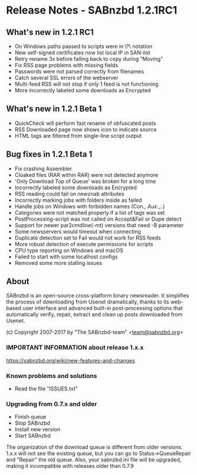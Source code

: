 Release Notes  -  SABnzbd 1.2.1RC1
==============================================

## What's new in 1.2.1 RC1
- On Windows paths passed to scripts were in \\?\ notation
- New self-signed certificates now list local IP in SAN-list
- Retry rename 3x before falling back to copy during "Moving"
- Fix RSS page problems with missing fields
- Passwords were not parsed correctly from filenames
- Catch several SSL errors of the webserver
- Multi-feed RSS will not stop if only 1 feed is not functioning
- More incorrectly labeled some downloads as Encrypted


## What's new in 1.2.1 Beta 1
- QuickCheck will perform fast rename of obfuscated posts
- RSS Downloaded page now shows icon to indicate source
- HTML tags are filtered from single-line script output

## Bug fixes in 1.2.1 Beta 1
- Fix crashing Assembler
- Cloaked files (RAR within RAR) were not detected anymore
- 'Only Download Top of Queue' was broken for a long time
- Incorrectly labeled some downloads as Encrypted
- RSS reading could fail on newznab attributes
- Incorrectly marking jobs with folders inside as failed
- Handle jobs on Windows with forbidden names (Con.*, Aux.*,..)
- Categories were not matched properly if a list of tags was set
- PostProcessing-script was not called on Accept&Fail or Dupe detect
- Support for newer par2cmdline(-mt) versions that need -B parameter
- Some newsservers would timeout when connecting
- Duplicate detection set to Fail would not work for RSS feeds
- More robust detection of execute permissions for scripts
- CPU type reporting on Windows and macOS
- Failed to start with some localhost configs
- Removed some more stalling issues

## About
  SABnzbd is an open-source cross-platform binary newsreader.
  It simplifies the process of downloading from Usenet dramatically,
  thanks to its web-based user interface and advanced
  built-in post-processing options that automatically verify, repair,
  extract and clean up posts downloaded from Usenet.

  (c) Copyright 2007-2017 by "The SABnzbd-team" \<team@sabnzbd.org\>

### IMPORTANT INFORMATION about release 1.x.x
<https://sabnzbd.org/wiki/new-features-and-changes>

### Known problems and solutions
- Read the file "ISSUES.txt"

### Upgrading from 0.7.x and older
- Finish queue
- Stop SABnzbd
- Install new version
- Start SABnzbd

The organization of the download queue is different from older versions.
1.x.x will not see the existing queue, but you can go to
Status->QueueRepair and "Repair" the old queue.
Also, your sabnzbd.ini file will be upgraded, making it
incompatible with releases older than 0.7.9
